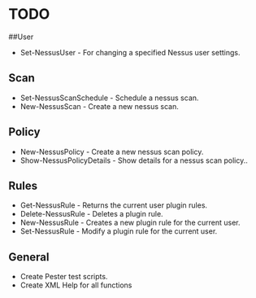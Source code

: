 # TODO

##User
* Set-NessusUser - For changing a specified Nessus user settings.


## Scan 
* Set-NessusScanSchedule - Schedule a nessus scan.
* New-NessusScan - Create a new nessus scan.

## Policy
* New-NessusPolicy - Create a new nessus scan policy.
* Show-NessusPolicyDetails - Show details for a nessus scan policy..

## Rules
* Get-NessusRule - Returns the current user plugin rules.
* Delete-NessusRule - Deletes a plugin rule.
* New-NessusRule - Creates a new plugin rule for the current user.
* Set-NessusRule - Modify a plugin rule for the current user. 



## General
* Create Pester test scripts.
* Create XML Help for all functions

